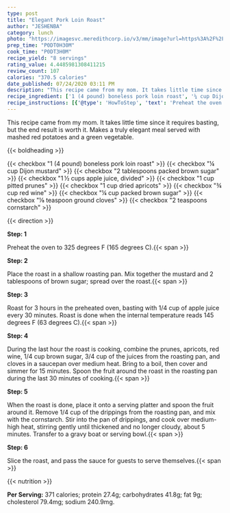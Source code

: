 ```yaml
---
type: post
title: "Elegant Pork Loin Roast"
author: "JESHENBA"
category: lunch
photo: "https://imagesvc.meredithcorp.io/v3/mm/image?url=https%3A%2F%2Fimages.media-allrecipes.com%2Fuserphotos%2F385451.jpg"
prep_time: "P0DT0H30M"
cook_time: "P0DT3H0M"
recipe_yield: "8 servings"
rating_value: 4.4485981308411215
review_count: 107
calories: "370.5 calories"
date_published: 07/24/2020 03:11 PM
description: "This recipe came from my mom. It takes little time since it requires basting, but the end result is worth it.  Makes a truly elegant meal served with mashed red potatoes and a green vegetable."
recipe_ingredient: ['1 (4 pound) boneless pork loin roast', '¼ cup Dijon mustard', '2 tablespoons packed brown sugar', '1\u2009½ cups apple juice, divided', '1 cup pitted prunes', '1 cup dried apricots', '¾ cup red wine', '¼ cup packed brown sugar', '⅛ teaspoon ground cloves', '2 teaspoons cornstarch']
recipe_instructions: [{'@type': 'HowToStep', 'text': 'Preheat the oven to 325 degrees F (165 degrees C).\n'}, {'@type': 'HowToStep', 'text': 'Place the roast in a shallow roasting pan. Mix together the mustard and 2 tablespoons of brown sugar; spread over the roast.\n'}, {'@type': 'HowToStep', 'text': 'Roast for 3 hours in the preheated oven, basting with 1/4 cup of apple juice every 30 minutes. Roast is done when the internal temperature reads 145 degrees F (63 degrees C).\n'}, {'@type': 'HowToStep', 'text': 'During the last hour the roast is cooking, combine the prunes, apricots, red wine, 1/4 cup brown sugar, 3/4 cup of the juices from the roasting pan, and cloves in a saucepan over medium heat. Bring to a boil, then cover and simmer for 15 minutes. Spoon the fruit around the roast in the roasting pan during the last 30 minutes of cooking.\n'}, {'@type': 'HowToStep', 'text': 'When the roast is done, place it onto a serving platter and spoon the fruit around it. Remove 1/4 cup of the drippings from the roasting pan, and mix with the cornstarch. Stir into the pan of drippings, and cook over medium-high heat, stirring gently until thickened and no longer cloudy, about 5 minutes. Transfer to a gravy boat or serving bowl.\n'}, {'@type': 'HowToStep', 'text': 'Slice the roast, and pass the sauce for guests to serve themselves.\n'}]
---
```


This recipe came from my mom. It takes little time since it requires basting, but the end result is worth it.  Makes a truly elegant meal served with mashed red potatoes and a green vegetable. 

{{< boldheading >}}

{{< checkbox "1 (4 pound) boneless pork loin roast" >}}
{{< checkbox "¼ cup Dijon mustard" >}}
{{< checkbox "2 tablespoons packed brown sugar" >}}
{{< checkbox "1 ½ cups apple juice, divided" >}}
{{< checkbox "1 cup pitted prunes" >}}
{{< checkbox "1 cup dried apricots" >}}
{{< checkbox "¾ cup red wine" >}}
{{< checkbox "¼ cup packed brown sugar" >}}
{{< checkbox "⅛ teaspoon ground cloves" >}}
{{< checkbox "2 teaspoons cornstarch" >}}


{{< direction >}}

**Step: 1**

Preheat the oven to 325 degrees F (165 degrees C).{{< span >}}

**Step: 2**

Place the roast in a shallow roasting pan. Mix together the mustard and 2 tablespoons of brown sugar; spread over the roast.{{< span >}}

**Step: 3**

Roast for 3 hours in the preheated oven, basting with 1/4 cup of apple juice every 30 minutes. Roast is done when the internal temperature reads 145 degrees F (63 degrees C).{{< span >}}

**Step: 4**

During the last hour the roast is cooking, combine the prunes, apricots, red wine, 1/4 cup brown sugar, 3/4 cup of the juices from the roasting pan, and cloves in a saucepan over medium heat. Bring to a boil, then cover and simmer for 15 minutes. Spoon the fruit around the roast in the roasting pan during the last 30 minutes of cooking.{{< span >}}

**Step: 5**

When the roast is done, place it onto a serving platter and spoon the fruit around it. Remove 1/4 cup of the drippings from the roasting pan, and mix with the cornstarch. Stir into the pan of drippings, and cook over medium-high heat, stirring gently until thickened and no longer cloudy, about 5 minutes. Transfer to a gravy boat or serving bowl.{{< span >}}

**Step: 6**

Slice the roast, and pass the sauce for guests to serve themselves.{{< span >}}

{{< nutrition >}}

**Per Serving:** 371 calories; protein 27.4g; carbohydrates 41.8g; fat 9g; cholesterol 79.4mg; sodium 240.9mg.